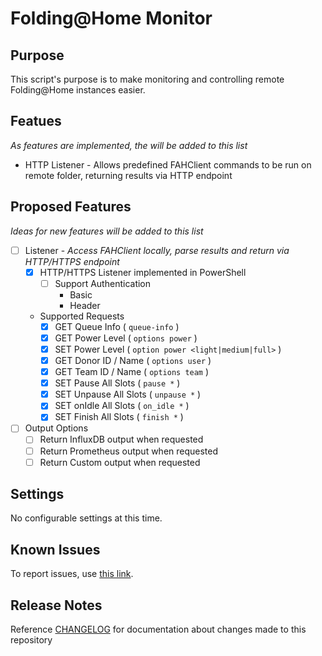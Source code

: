 # Folding@Home Monitor

## Purpose
This script's purpose is to make monitoring and controlling remote Folding@Home instances easier.

## Featues
*As features are implemented, the will be added to this list*
- HTTP Listener - Allows predefined FAHClient commands to be run on remote folder, returning results via HTTP endpoint

## Proposed Features
*Ideas for new features will be added to this list*
- [ ] Listener - *Access FAHClient locally, parse results and return via HTTP/HTTPS endpoint*
	- [X] HTTP/HTTPS Listener implemented in PowerShell
		- [ ] Support Authentication
			- Basic
			- Header
	- Supported Requests
		- [X] GET Queue Info ( ```queue-info``` )
		- [X] GET Power Level ( ```options power``` )
		- [X] SET Power Level ( ```option power <light|medium|full>``` )
		- [X] GET Donor ID / Name ( ```options user``` )
		- [X] GET Team ID / Name ( ```options team``` )
		- [X] SET Pause All Slots ( ```pause *``` )
		- [X] SET Unpause All Slots ( ```unpause *``` )
		- [X] SET onIdle All Slots ( ```on_idle *``` )
		- [X] SET Finish All Slots ( ```finish *``` )
- [ ] Output Options
	- [ ] Return InfluxDB output when requested
	- [ ] Return Prometheus output when requested
	- [ ] Return Custom output when requested

## Settings
No configurable settings at this time.

## Known Issues
To report issues, use [this link](https://github.com/mpearon/PUB-FAHMonitor/issues).

## Release Notes
Reference [CHANGELOG](https://github.com/mpearon/PUB-FAHMonitor/blob/master/CHANGELOG.md) for documentation about changes made to this repository